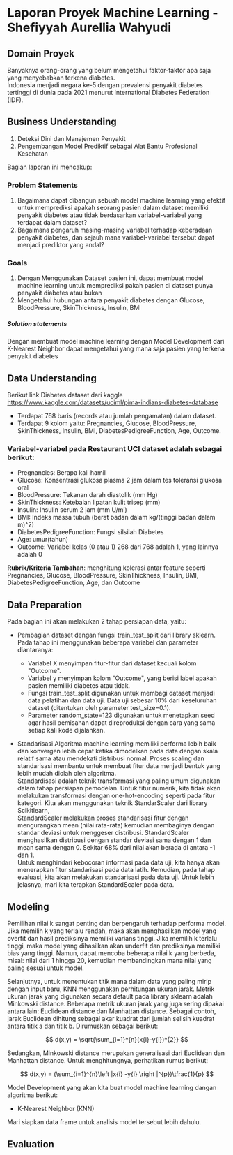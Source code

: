 # **Laporan Proyek Machine Learning - Shefiyyah Aurellia Wahyudi**<br>

## Domain Proyek
Banyaknya orang-orang yang belum mengetahui faktor-faktor apa saja yang menyebabkan terkena diabetes. <br>
Indonesia menjadi negara ke-5 dengan prevalensi penyakit diabetes tertinggi di dunia pada 2021 menurut International Diabetes Federation (IDF).

## Business Understanding
1. Deteksi Dini dan Manajemen Penyakit
2. Pengembangan Model Prediktif sebagai Alat Bantu Profesional Kesehatan<br>

Bagian laporan ini mencakup:

### Problem Statements
1. Bagaimana dapat dibangun sebuah model machine learning yang efektif untuk memprediksi apakah seorang pasien dalam dataset memiliki penyakit diabetes atau tidak berdasarkan variabel-variabel yang terdapat dalam dataset?
2. Bagaimana pengaruh masing-masing variabel terhadap keberadaan penyakit diabetes, dan sejauh mana variabel-variabel tersebut dapat menjadi prediktor yang andal?

### **Goals**<br>
1. Dengan Menggunakan Dataset pasien ini, dapat membuat model machine learning untuk memprediksi pakah pasien di dataset punya penyakit diabetes atau bukan
2. Mengetahui hubungan antara penyakit diabetes dengan Glucose, BloodPressure, SkinThickness, Insulin, BMI

##### **Solution statements**<br>
Dengan membuat model machine learning dengan Model Development dari K-Nearest Neighbor dapat mengetahui yang mana saja pasien yang terkena penyakit diabetes<br>

## Data Understanding
Berikut link Diabetes dataset dari kaggle https://www.kaggle.com/datasets/uciml/pima-indians-diabetes-database<br>
- Terdapat 768 baris (records atau jumlah pengamatan) dalam dataset.
- Terdapat 9 kolom yaitu: Pregnancies, Glucose, BloodPressure, SkinThickness, Insulin, BMI, DiabetesPedigreeFunction, Age, Outcome.

### Variabel-variabel pada Restaurant UCI dataset adalah sebagai berikut:
- Pregnancies: Berapa kali hamil
- Glucose: Konsentrasi glukosa plasma 2 jam dalam tes toleransi glukosa oral
- BloodPressure: Tekanan darah diastolik (mm Hg)
- SkinThickness: Ketebalan lipatan kulit trisep (mm)
- Insulin: Insulin serum 2 jam (mm U/ml)
- BMI: Indeks massa tubuh (berat badan dalam kg/(tinggi badan dalam m)^2)
- DiabetesPedigreeFunction: Fungsi silsilah Diabetes
- Age: umur(tahun)
- Outcome: Variabel kelas (0 atau 1) 268 dari 768 adalah 1, yang lainnya adalah 0

**Rubrik/Kriteria Tambahan**:
menghitung kolerasi antar feature seperti Pregnancies, Glucose, BloodPressure, SkinThickness, Insulin, BMI, DiabetesPedigreeFunction, Age, dan Outcome

## Data Preparation
Pada bagian ini akan melakukan 2 tahap persiapan data, yaitu:<br>

- Pembagian dataset dengan fungsi train_test_split dari library sklearn.<br>
Pada tahap ini menggunakan beberapa variabel dan parameter diantaranya:
  - Variabel X menyimpan fitur-fitur dari dataset kecuali kolom "Outcome".
  - Variabel y menyimpan kolom "Outcome", yang berisi label apakah pasien memiliki diabetes atau tidak.
  - Fungsi train_test_split digunakan untuk membagi dataset menjadi data pelatihan dan data uji. Data uji sebesar 10% dari keseluruhan dataset (ditentukan oleh parameter test_size=0.1).
  - Parameter random_state=123 digunakan untuk menetapkan seed agar hasil pemisahan dapat direproduksi dengan cara yang sama setiap kali kode dijalankan.
  
- Standarisasi
Algoritma machine learning memiliki performa lebih baik dan konvergen lebih cepat ketika dimodelkan pada data dengan skala relatif sama atau mendekati distribusi normal. Proses scaling dan standarisasi membantu untuk membuat fitur data menjadi bentuk yang lebih mudah diolah oleh algoritma. <br>
Standardisasi adalah teknik transformasi yang paling umum digunakan dalam tahap persiapan pemodelan. Untuk fitur numerik, kita tidak akan melakukan transformasi dengan one-hot-encoding seperti pada fitur kategori. Kita akan menggunakan teknik StandarScaler dari library Scikitlearn, <br>
StandardScaler melakukan proses standarisasi fitur dengan mengurangkan mean (nilai rata-rata) kemudian membaginya dengan standar deviasi untuk menggeser distribusi.  StandardScaler menghasilkan distribusi dengan standar deviasi sama dengan 1 dan mean sama dengan 0. Sekitar 68% dari nilai akan berada di antara -1 dan 1.<br>
Untuk menghindari kebocoran informasi pada data uji, kita hanya akan menerapkan fitur standarisasi pada data latih. Kemudian, pada tahap evaluasi, kita akan melakukan standarisasi pada data uji. Untuk lebih jelasnya, mari kita terapkan StandardScaler pada data. 


## Modeling
Pemilihan nilai k sangat penting dan berpengaruh terhadap performa model. Jika memilih k yang terlalu rendah, maka akan menghasilkan model yang overfit dan hasil prediksinya memiliki varians tinggi. Jika memilih k terlalu tinggi, maka model yang dihasilkan akan underfit dan prediksinya memiliki bias yang tinggi. Namun, dapat mencoba beberapa nilai k yang berbeda, misal: nilai dari 1 hingga 20, kemudian membandingkan mana nilai yang paling sesuai untuk model. <br>

Selanjutnya, untuk menentukan titik mana dalam data yang paling mirip dengan input baru, KNN menggunakan perhitungan ukuran jarak. Metrik ukuran jarak yang digunakan secara default pada library sklearn adalah Minkowski distance. Beberapa metrik ukuran jarak yang juga sering dipakai antara lain: Euclidean distance dan Manhattan distance. Sebagai contoh, jarak Euclidean dihitung sebagai akar kuadrat dari jumlah selisih kuadrat antara titik a dan titik b. Dirumuskan sebagai berikut:<br>

$$ d(x,y) = \sqrt{\sum_{i=1}^{n}(x{i}-y{i})^{2}}  $$

Sedangkan, Minkowski distance merupakan generalisasi dari Euclidean dan Manhattan distance. Untuk menghitungnya, perhatikan rumus berikut:<br>

$$ d(x,y) = (\sum_{i=1}^{n}\left |x{i} -y{i} \right |^{p})\tfrac{1}{p} $$



Model Development yang akan kita buat model machine learning dangan algoritma berikut:<br>

- K-Nearest Neighbor (KNN)<br>

Mari siapkan data frame untuk analisis model tersebut lebih dahulu.

## Evaluation




